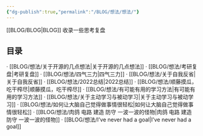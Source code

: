 ```yaml
---
{"dg-publish":true,"permalink":"/BLOG/想法/想法/"}
---
```



[[BLOG/BLOG\|BLOG]]
收录一些思考复盘

## 目录

· [[BLOG/想法/关于开源的几点想法\|关于开源的几点想法]]
· [[BLOG/想法/考研复盘\|考研复盘]]
· [[BLOG/想法/四气三力\|四气三力]]
· [[BLOG/想法/关于自我反省\|关于自我反省]]
· [[BLOG/想法/2022总结\|2022总结]]
· [[BLOG/想法/顺藤摸瓜，吃干榨尽\|顺藤摸瓜，吃干榨尽]]
· [[BLOG/想法/有可能有用的学习方法\|有可能有用的学习方法]]
· [[BLOG/想法/关于主动学习与被动学习\|关于主动学习与被动学习]]
· [[BLOG/想法/如何让大脑自己觉得做事情很轻松\|如何让大脑自己觉得做事情很轻松]]
· [[BLOG/想法/肉鸽  电路  建造 防守 一波一波的怪物\|肉鸽  电路  建造 防守 一波一波的怪物]]
· [[BLOG/想法/I’ve never had a goal\|I’ve never had a goal]]